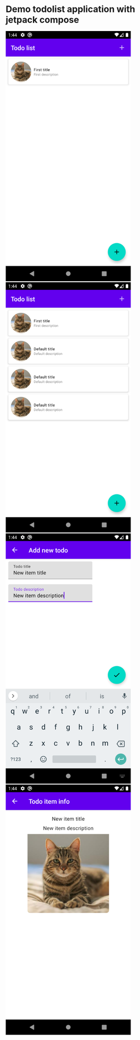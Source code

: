 # Demo todolist application with jetpack compose

<img src="misc/images/screen_1.png" width="400"> <img src="misc/images/screen_2.png" width="400"> <img src="misc/images/screen_3.png" width="400"> <img src="misc/images/screen_4.png" width="400">
